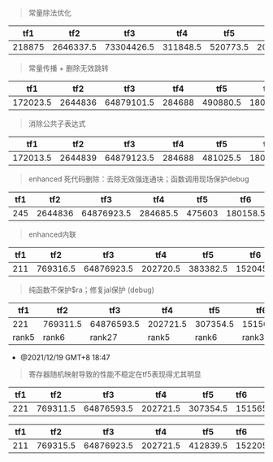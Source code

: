> 常量除法优化

| tf1    | tf2       | tf3        | tf4      | tf5      | tf6      |
| ------ | --------- | ---------- | -------- | -------- | -------- |
| 218875 | 2646337.5 | 73304426.5 | 311848.5 | 520773.5 | 200745.5 |

> 常量传播 + 删除无效跳转

| tf1      | tf2     | tf3        | tf4    | tf5      | tf6      |
| -------- | ------- | ---------- | ------ | -------- | -------- |
| 172023.5 | 2644836 | 64879101.5 | 284688 | 490880.5 | 180052.5 |

> 消除公共子表达式

| tf1      | tf2     | tf3        | tf4    | tf5      | tf6      |
| -------- | ------- | ---------- | ------ | -------- | -------- |
| 172013.5 | 2644839 | 64879123.5 | 284688 | 481025.5 | 180092.5 |

> enhanced 死代码删除：去除无效强连通块；函数调用现场保护debug

| tf1  | tf2     | tf3        | tf4      | tf5    | tf6      |
| ---- | ------- | ---------- | -------- | ------ | -------- |
| 245  | 2644836 | 64876923.5 | 284685.5 | 475603 | 180158.5 |

> enhanced内联

| tf1  | tf2      | tf3        | tf4      | tf5      | tf6      |
| ---- | -------- | ---------- | -------- | -------- | -------- |
| 211  | 769316.5 | 64876923.5 | 202720.5 | 383382.5 | 152045.5 |

> 纯函数不保护$ra；修复jal保护 (debug)

| tf1   | tf2      | tf3        | tf4      | tf5      | tf6      |
| ----- | -------- | ---------- | -------- | -------- | -------- |
| 221   | 769311.5 | 64876593.5 | 202721.5 | 307354.5 | 151565.5 |
| rank5 | rank6    | rank27     | rank5    | rank6    | rank3    |

* @2021/12/19 GMT+8 18:47

> 寄存器随机映射导致的性能不稳定在tf5表现得尤其明显

| tf1  | tf2      | tf3        | tf4      | tf5      | tf6      |
| ---- | -------- | ---------- | -------- | -------- | :------- |
| 221  | 769311.5 | 64876593.5 | 202721.5 | 307354.5 | 151565.5 |

| tf1  | tf2      | tf3        | tf4      | tf5      | tf6      |
| ---- | -------- | ---------- | -------- | -------- | :------- |
| 211  | 769315.5 | 64876923.5 | 202721.5 | 412839.5 | 152205.5 |

